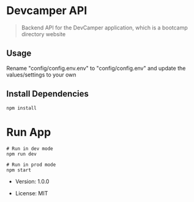# Devcamper API

> Backend API for the DevCamper application, which is a bootcamp directory website

## Usage

Rename "config/config.env.env" to "config/config.env" and update the values/settings to your own

## Install Dependencies

```
npm install
```

# Run App

```
# Run in dev mode
npm run dev

# Run in prod mode
npm start
```

- Version: 1.0.0

- License: MIT

